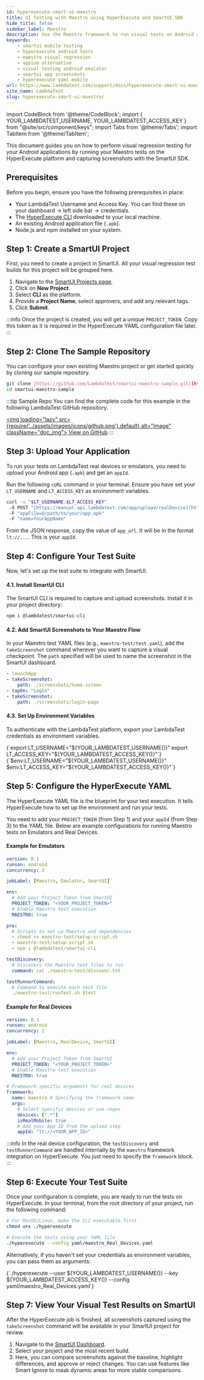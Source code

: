 ```yaml
---
id: hyperexecute-smart-ui-maestro
title: UI Testing with Maestro using HyperExecute and SmartUI SDK
hide_title: false
sidebar_label: Maestro
description: Use the Maestro framework to run visual tests on Android apps via HyperExecute and SmartUI. Capture screenshots for visual comparison in mobile test automation.
keywords:
    - smartui mobile testing
    - hyperexecute android tests
    - maestro visual regression
    - appium alternative
    - visual testing android emulator
    - smartui app screenshots
    - hyperexecute yaml mobile
url: https://www.lambdatest.com/support/docs/hyperexecute-smart-ui-maestro/
site_name: LambdaTest
slug: hyperexecute-smart-ui-maestro/
---
```


import CodeBlock from '@theme/CodeBlock';
import { YOUR_LAMBDATEST_USERNAME, YOUR_LAMBDATEST_ACCESS_KEY } from "@site/src/component/keys";
import Tabs from '@theme/Tabs';
import TabItem from '@theme/TabItem';

<script type="application/ld+json"
      dangerouslySetInnerHTML={{ __html: JSON.stringify({
       "@context": "https://schema.org",
       "@type": "BreadcrumbList",
       "itemListElement": [{
         "@type": "ListItem",
         "position": 1,
         "name": "LambdaTest",
         "item": "https://www.lambdatest.com"
       },{
         "@type": "ListItem",
         "position": 2,
         "name": "Support",
         "item": "https://www.lambdatest.com/support/docs/"
       },{
         "@type": "ListItem",
         "position": 3,
         "name": "UI Testing with Maestro",
         "item": "https://www.lambdatest.com/support/docs/hyperexecute-smart-ui-maestro/"
       }]
     })
   }}
></script>

This document guides you on how to perform visual regression testing for your Android applications by running your Maestro tests on the HyperExecute platform and capturing screenshots with the SmartUI SDK.

## Prerequisites

Before you begin, ensure you have the following prerequisites in place:

* Your LambdaTest Username and Access Key. You can find these on your dashboard -> left side bar -> credentials.
* The [HyperExecute CLI](/support/docs/hyperexecute-cli-run-tests-on-hyperexecute-grid/) downloaded to your local machine.
* An existing Android application file (`.apk`).
* Node.js and npm installed on your system.

## Step 1: Create a SmartUI Project

First, you need to create a project in SmartUI. All your visual regression test builds for this project will be grouped here.

1.  Navigate to the [SmartUI Projects page](https://smartui.lambdatest.com/).
2.  Click on **New Project**.
3.  Select **CLI** as the platform.
4.  Provide a **Project Name**, select approvers, and add any relevant tags.
5.  Click **Submit**.

:::info
Once the project is created, you will get a unique `PROJECT_TOKEN`. Copy this token as it is required in the HyperExecute YAML configuration file later.
:::

## Step 2: Clone The Sample Repository

You can configure your own existing Maestro project or get started quickly by cloning our sample repository.

```bash
git clone [https://github.com/LambdaTest/smartui-maestro-sample.git](https://github.com/LambdaTest/smartui-maestro-sample.git)
cd smartui-maestro-sample
````

:::tip Sample Repo
You can find the complete code for this example in the following LambdaTest GitHub repository.

<a href="https://www.google.com/search?q=https://github.com/LambdaTest/smartui-maestro-sample" className="github__anchor"><img loading="lazy" src={require('../assets/images/icons/github.png').default} alt="Image" className="doc_img"> View on GitHub</a>
:::

## Step 3: Upload Your Application

To run your tests on LambdaTest real devices or emulators, you need to upload your Android app (`.apk`) and get an `appId`.

Run the following `cURL` command in your terminal. Ensure you have set your `LT_USERNAME` and `LT_ACCESS_KEY` as environment variables.

```bash
curl -u "$LT_USERNAME:$LT_ACCESS_KEY" 
 -X POST "[https://manual-api.lambdatest.com/app/upload/realDevice](https://manual-api.lambdatest.com/app/upload/realDevice)" 
 -F "appFile=@/path/to/your/app.apk" 
 -F "name=YourAppName"
```

From the JSON response, copy the value of `app_url`. It will be in the format `lt://...`. This is your `appId`.

## Step 4: Configure Your Test Suite

Now, let's set up the test suite to integrate with SmartUI.

#### 4.1. Install SmartUI CLI

The SmartUI CLI is required to capture and upload screenshots. Install it in your project directory:

```bash
npm i @lambdatest/smartui-cli
```

#### 4.2. Add SmartUI Screenshots to Your Maestro Flow

In your Maestro test YAML files (e.g., `maestro-test/test.yaml`), add the `takeScreenshot` command wherever you want to capture a visual checkpoint. The `path` specified will be used to name the screenshot in the SmartUI dashboard.

```yaml
- launchApp
- takeScreenshot:
    path: ./screenshots/home-screen
- tapOn: "Login"
- takeScreenshot:
    path: ./screenshots/login-page
```

#### 4.3. Set Up Environment Variables

To authenticate with the LambdaTest platform, export your LambdaTest credentials as environment variables.

<Tabs className="docs__val">
<TabItem value="bash" label="Linux / MacOS" default>
<CodeBlock className="language-bash"\>
{`export LT_USERNAME=&quot;${YOUR_LAMBDATEST_USERNAME()}&quot; export LT_ACCESS_KEY=&quot;${YOUR_LAMBDATEST_ACCESS_KEY()}&quot;`}
</CodeBlock>
</TabItem>
<TabItem value="powershell" label="Windows">
<CodeBlock className="language-powershell">
{`$env:LT_USERNAME=&quot;${YOUR_LAMBDATEST_USERNAME()}&quot; $env:LT_ACCESS_KEY=&quot;${YOUR_LAMBDATEST_ACCESS_KEY()}&quot;`}
</CodeBlock>
</TabItem>
</Tabs>

## Step 5: Configure the HyperExecute YAML

The HyperExecute YAML file is the blueprint for your test execution. It tells HyperExecute how to set up the environment and run your tests.

You need to add your `PROJECT_TOKEN` (from Step 1) and your `appId` (from Step 3) to the YAML file. Below are example configurations for running Maestro tests on Emulators and Real Devices.

#### Example for Emulators

```yaml
version: 0.1
runson: android
concurrency: 2

jobLabel: [Maestro, Emulator, SmartUI]

env:
  # Add your Project Token from SmartUI
  PROJECT_TOKEN: "<YOUR_PROJECT_TOKEN>"
  # Enable Maestro test execution
  MAESTRO: true

pre:
  # Scripts to set up Maestro and dependencies
  - chmod +x maestro-test/setup-script.sh
  - maestro-test/setup-script.sh
  - npm i @lambdatest/smartui-cli

testDiscovery:
  # Discovers the Maestro test files to run
  command: cat ./maestro-test/discover.txt

testRunnerCommand:
  # Command to execute each test file
  ./maestro-test/runTest.sh $test
```

#### Example for Real Devices

```yaml
version: 0.1
runson: android
concurrency: 2

jobLabel: [Maestro, RealDevice, SmartUI]

env:
  # Add your Project Token from SmartUI
  PROJECT_TOKEN: "<YOUR_PROJECT_TOKEN>"
  # Enable Maestro test execution
  MAESTRO: true

# Framework-specific arguments for real devices
framework:
  name: maestro # Specifying the framework name
  args:
    # Select specific devices or use regex
    devices: [".*"]
    isRealMobile: true
    # Add your App ID from the upload step
    appId: "lt://<YOUR_APP_ID>"
```

:::info
In the real device configuration, the `testDiscovery` and `testRunnerCommand` are handled internally by the `maestro` framework integration on HyperExecute. You just need to specify the `framework` block.
:::

## Step 6: Execute Your Test Suite

Once your configuration is complete, you are ready to run the tests on HyperExecute. In your terminal, from the root directory of your project, run the following command:

```bash
# For MacOS/Linux, make the CLI executable first
chmod u+x ./hyperexecute

# Execute the tests using your YAML file
./hyperexecute --config yaml/maestro_Real_Devices.yaml
```

Alternatively, if you haven't set your credentials as environment variables, you can pass them as arguments:

<CodeBlock className="language-bash">
{`./hyperexecute --user ${YOUR_LAMBDATEST_USERNAME()} --key ${YOUR_LAMBDATEST_ACCESS_KEY()} --config yaml/maestro_Real_Devices.yaml`}
</CodeBlock>

## Step 7: View Your Visual Test Results on SmartUI

After the HyperExecute job is finished, all screenshots captured using the `takeScreenshot` command will be available in your SmartUI project for review.

1.  Navigate to the [SmartUI Dashboard](https://smartui.lambdatest.com/).
2.  Select your project and the most recent build.
3.  Here, you can compare screenshots against the baseline, highlight differences, and approve or reject changes. You can use features like Smart Ignore to mask dynamic areas for more stable comparisons.
